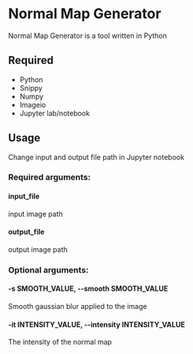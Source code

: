 # Normal Map Generator

Normal Map Generator is a tool written in Python

## Required

- Python
- Snippy
- Numpy
- Imageio
- Jupyter lab/notebook

## Usage
Change input and output file path in Jupyter notebook


### Required arguments:

#### input_file            
input image path

#### output_file          
output image path

### Optional arguments:

#### -s SMOOTH_VALUE, --smooth SMOOTH_VALUE
Smooth gaussian blur applied to the image

#### -it INTENSITY_VALUE, --intensity INTENSITY_VALUE
The intensity of the normal map
